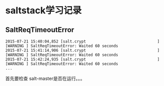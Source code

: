 # saltstack学习记录

## SaltReqTimeoutError

```
2015-07-21 15:40:04,852 [salt.crypt                               ][WARNING ] SaltReqTimeoutError: Waited 60 seconds
2015-07-21 15:41:14,906 [salt.crypt                               ][WARNING ] SaltReqTimeoutError: Waited 60 seconds
2015-07-21 15:42:24,935 [salt.crypt                               ][WARNING ] SaltReqTimeoutError: Waited 60 seconds
...
```

首先要检查 salt-master是否在运行。。。

